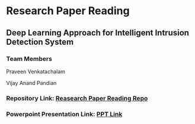# Research Paper Reading
## Deep Learning Approach for Intelligent Intrusion Detection System
### Team Members
<p>Praveen Venkatachalam</p>
<p>Vijay Anand Pandian</p>

### Repository Link: [Reasearch Paper Reading Repo](https://github.com/vijay10pk/ACS545-CNS-research-paper-reading)

### Powerpoint Presentation Link: [PPT Link](https://ind657-my.sharepoint.com/:p:/g/personal/venkp01_pfw_edu/EQYut3q6u4JDmHHHVKB0cWQB2ygV4xecsdMM6_ahDUitAA?CID=efbadf3b-fbef-e094-880a-6fac826a779e)
